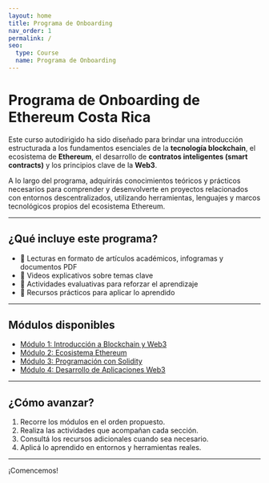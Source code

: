 ```yaml
---
layout: home
title: Programa de Onboarding
nav_order: 1
permalink: /
seo:
  type: Course
  name: Programa de Onboarding
---
```


# Programa de Onboarding de Ethereum Costa Rica

Este curso autodirigido ha sido diseñado para brindar una introducción estructurada a los fundamentos esenciales de la **tecnología blockchain**, el ecosistema de **Ethereum**, el desarrollo de **contratos inteligentes (smart contracts)** y los principios clave de la **Web3**.

A lo largo del programa, adquirirás conocimientos teóricos y prácticos necesarios para comprender y desenvolverte en proyectos relacionados con entornos descentralizados, utilizando herramientas, lenguajes y marcos tecnológicos propios del ecosistema Ethereum.


---

## ¿Qué incluye este programa?

- 🧠 Lecturas en formato de artículos académicos, infogramas y documentos PDF  
- 🎥 Videos explicativos sobre temas clave  
- 🧪 Actividades evaluativas para reforzar el aprendizaje  
- 📁 Recursos prácticos para aplicar lo aprendido 

---

## Módulos disponibles

- [Módulo 1: Introducción a Blockchain y Web3](/Testing-Onboarding/modulo1)
- [Módulo 2: Ecosistema Ethereum](modulo2)
- [Módulo 3: Programación con Solidity](modulo3)
- [Módulo 4: Desarrollo de Aplicaciones Web3](modulo4)

---

## ¿Cómo avanzar?

1. Recorre los módulos en el orden propuesto.  
2. Realiza las actividades que acompañan cada sección.  
3. Consultá los recursos adicionales cuando sea necesario.  
4. Aplicá lo aprendido en entornos y herramientas reales.

---

¡Comencemos!
